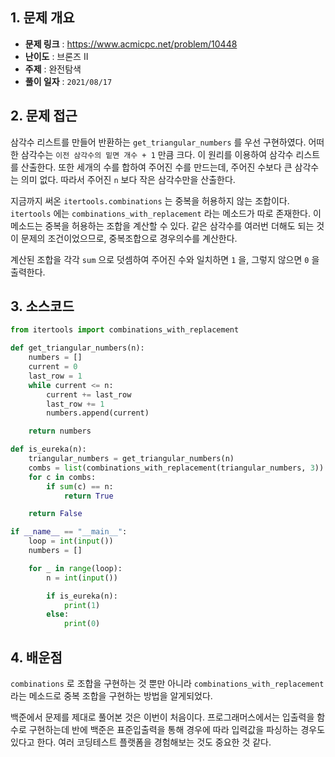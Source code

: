 ## 1. 문제 개요

- **문제 링크** : https://www.acmicpc.net/problem/10448
- **난이도** : 브론즈 II
- **주제** : 완전탐색
- **풀이 일자** : `2021/08/17`

## 2. 문제 접근

삼각수 리스트를 만들어 반환하는 `get_triangular_numbers` 를 우선 구현하였다. 어떠한 삼각수는 `이전 삼각수의 밑면 개수 + 1` 만큼 크다. 이 원리를 이용하여 삼각수 리스트를 산출한다. 또한 세개의 수를 합하여 주어진 수를 만드는데, 주어진 수보다 큰 삼각수는 의미 없다. 따라서 주어진 `n` 보다 작은 삼각수만을 산출한다.

지금까지 써온 `itertools.combinations` 는 중복을 허용하지 않는 조합이다. `itertools` 에는 `combinations_with_replacement` 라는 메소드가 따로 존재한다. 이 메소드는 중복을 허용하는 조합을 계산할 수 있다. 같은 삼각수를 여러번 더해도 되는 것이 문제의 조건이었으므로, 중복조합으로 경우의수를 계산한다.

계산된 조합을 각각 `sum` 으로 덧셈하여 주어진 수와 일치하면 `1` 을, 그렇지 않으면 `0` 을 출력한다.

## 3. 소스코드

```python
from itertools import combinations_with_replacement

def get_triangular_numbers(n):
    numbers = []
    current = 0
    last_row = 1
    while current <= n:
        current += last_row
        last_row += 1
        numbers.append(current)

    return numbers

def is_eureka(n):
    triangular_numbers = get_triangular_numbers(n)
    combs = list(combinations_with_replacement(triangular_numbers, 3))
    for c in combs:
        if sum(c) == n:
            return True

    return False

if __name__ == "__main__":
    loop = int(input())
    numbers = []

    for _ in range(loop):
        n = int(input())

        if is_eureka(n):
            print(1)
        else:
            print(0)
```

## 4. 배운점

`combinations` 로 조합을 구현하는 것 뿐만 아니라 `combinations_with_replacement` 라는 메소드로 중복 조합을 구현하는 방법을 알게되었다.

백준에서 문제를 제대로 풀어본 것은 이번이 처음이다. 프로그래머스에서는 입출력을 함수로 구현하는데 반에 백준은 표준입출력을 통해 경우에 따라 입력값을 파싱하는 경우도 있다고 한다. 여러 코딩테스트 플랫폼을 경험해보는 것도 중요한 것 같다.

